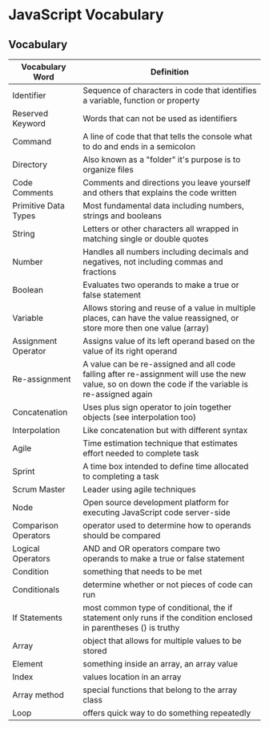 # JavaScript Vocabulary

## Vocabulary
| Vocabulary Word | Definition |
| --------------- | ---------- |
| Identifier      | Sequence of characters in code that identifies a variable, function or property |
| Reserved Keyword | Words that can not be used as identifiers |
| Command | A line of code that that tells the console what to do and ends in a semicolon |
| Directory | Also known as a "folder" it's purpose is to organize files |
| Code Comments | Comments and directions you leave yourself and others that explains the code written |
| Primitive Data Types | Most fundamental data including numbers, strings and booleans |
| String | Letters or other characters all wrapped in matching single or double quotes |
| Number | Handles all numbers including decimals and negatives, not including commas and fractions |
| Boolean | Evaluates two operands to make a true or false statement |
| Variable | Allows storing and reuse of a value in multiple places, can have the value reassigned, or store more then one value (array) |
| Assignment Operator | Assigns value of its left operand based on the value of its right operand |
| Re-assignment | A value can be re-assigned and all code falling after re-assignment will use the new value, so on down the code if the variable is re-assigned again |
| Concatenation | Uses plus sign operator to join together objects (see interpolation too) |
| Interpolation | Like concatenation but with different syntax |
| Agile | Time estimation technique that estimates effort needed to complete task |
| Sprint | A time box intended to define time allocated to completing a task |
| Scrum Master | Leader using agile techniques |
| Node | Open source development platform for executing JavaScript code server-side |
| Comparison Operators | operator used to determine how to operands should be compared |
| Logical Operators | AND and OR operators compare two operands to make a true or false statement |
| Condition | something that needs to be met |
| Conditionals | determine whether or not pieces of code can run |
| If Statements | most common type of conditional, the if statement only runs if the condition enclosed in parentheses () is truthy |
| Array | object that allows for multiple values to be stored |
| Element | something inside an array, an array value |
| Index | values location in an array |
| Array method | special functions that belong to the array class |
| Loop | offers quick way to do something repeatedly |
